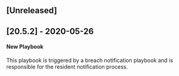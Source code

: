 ## [Unreleased]


## [20.5.2] - 2020-05-26
#### New Playbook
This playbook is triggered by a breach notification playbook and is responsible for the resident notification process.